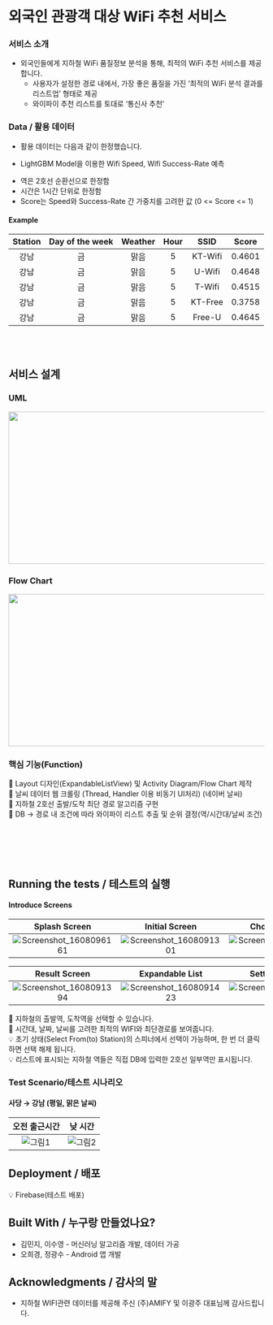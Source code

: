 # 외국인 관광객 대상 WiFi 추천 서비스

### **서비스 소개**

* 외국인들에게 지하철 WiFi 품질정보 분석을 통해, 최적의 WiFi 추천 서비스를 제공합니다.
  - 사용자가 설정한 경로 내에서, 가장 좋은 품질을 가진 ‘최적의 WiFi 분석 결과를 리스트업’ 형태로 제공
  - 와이파이 추천 리스트를 토대로 ‘통신사 추천’


### Data / 활용 데이터

* 활용 데이터는 다음과 같이 한정했습니다.
 - LightGBM Model을 이용한 Wifi Speed, Wifi Success-Rate 예측
  + 역은 2호선 순환선으로 한정함
  + 시간은 1시간 단위로 한정함
  + Score는 Speed와 Success-Rate 간 가중치를 고려한 값 (0 <= Score <= 1)
  
#### Example

|Station|Day of the week|Weather|Hour|SSID|Score|
|:---:|:---:|:---:|:---:|:-------:|:-------:|
|강남|금|맑음|5|KT-Wifi|0.4601|
|강남|금|맑음|5|U-Wifi|0.4648|
|강남|금|맑음|5|T-Wifi|0.4515|
|강남|금|맑음|5|KT-Free|0.3758|
|강남|금|맑음|5|Free-U|0.4645|

<br><br>

## 서비스 설계
### UML
<p align="center">
  <img src = "https://user-images.githubusercontent.com/37091363/131243173-b4215989-0010-40f5-8e43-ed0048a97572.png" width = "700" height="300"/>
</p>

### Flow Chart
<p align="center">
  <img src = "https://user-images.githubusercontent.com/37091363/131243067-b295e2b2-dc36-43f9-a445-d951b3c92c27.png" width = "700" height="300"/>
</p>


### 핵심 기능(Function)
📌 Layout 디자인(ExpandableListView) 및 Activity Diagram/Flow Chart 제작<br>
📌 날씨 데이터 웹 크롤링 (Thread, Handler 이용 비동기 UI처리) (네이버 날씨)<br>
📌 지하철 2호선 출발/도착 최단 경로 알고리즘 구현 <br>
📌 DB → 경로 내 조건에 따라 와이파이 리스트 추출 및 순위 결정(역/시간대/날씨 조건)<br>

<br><br><br><br>


## Running the tests / 테스트의 실행
#### Introduce Screens

|Splash Screen|Initial Screen|Choice Screen|
|:-:|:-:|:-:|
|![Screenshot_1608096161](https://user-images.githubusercontent.com/37091363/131243785-d10ac4f5-f783-49a2-b443-6c2f538477f6.png)|![Screenshot_1608091301](https://user-images.githubusercontent.com/37091363/131243800-a563ae78-2f8f-4ee7-b2d2-9c28dcca6b22.png)|![Screenshot_1608091326](https://user-images.githubusercontent.com/37091363/131244829-c72151d3-0a16-4e8b-84f0-c55a8e7d7cbb.png)|

|Result Screen|Expandable List|Setting Screen|
|:-:|:-:|:-:|
|![Screenshot_1608091394](https://user-images.githubusercontent.com/37091363/131244835-18673711-4f62-4cc1-9468-7e3866dad7b2.png)|![Screenshot_1608091423](https://user-images.githubusercontent.com/37091363/131244838-0c6704a5-5fae-4b8e-9766-714f0f33cad2.png)|![Screenshot_1608091428](https://user-images.githubusercontent.com/37091363/131244843-5f1e80fe-120c-4f91-b5d4-da10abb8d2a7.png)|

📌 지하철의 출발역, 도착역을 선택할 수 있습니다.  
📌 시간대, 날짜, 날씨를 고려한 최적의 WIFI와 최단경로를 보여줍니다.   
💡 초기 상태(Select From(to) Station)의 스피너에서 선택이 가능하며, 한 번 더 클릭하면 선택 해제 됩니다.  
💡 리스트에 표시되는 지하철 역들은 직접 DB에 입력한 2호선 일부역만 표시됩니다.

### Test Scenario/테스트 시나리오

#### 사당 → 강남 (평일, 맑은 날씨)
|오전 출근시간|낮 시간|
|:-:|:-:|
|![그림1](https://user-images.githubusercontent.com/37091363/131245708-9dd902a2-e75c-408f-9182-87284abec2b2.png)|![그림2](https://user-images.githubusercontent.com/37091363/131245730-fb217598-d5cc-4b2d-9e1d-bc6769eff136.png)|


## Deployment / 배포

💡 Firebase(테스트 배포)

## Built With / 누구랑 만들었나요?

* 김민지, 이수영 - 머신러닝 알고리즘 개발, 데이터 가공
* 오희경, 정광수 - Android 앱 개발

## Acknowledgments / 감사의 말
* 지하철 WIFI관련 데이터를 제공해 주신 (주)AMIFY 및 이광주 대표님께 감사드립니다.
